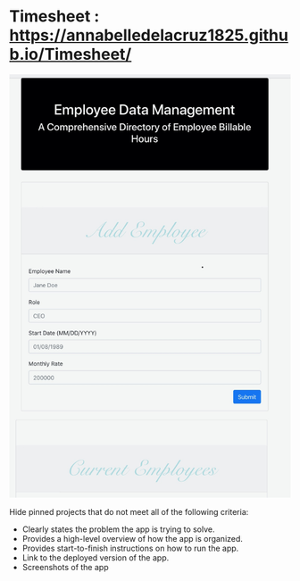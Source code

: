 # Timesheet : https://annabelledelacruz1825.github.io/Timesheet/



<img src="https://github.com/annabelledelacruz1825/Timesheet/blob/master/IMG_2922.jpg?raw=true" alt="Your Name">


Hide pinned projects that do not meet all of the following criteria:
- Clearly states the problem the app is trying to solve.
- Provides a high-level overview of how the app is organized.
- Provides start-to-finish instructions on how to run the app.
- Link to the deployed version of the app.
- Screenshots of the app
